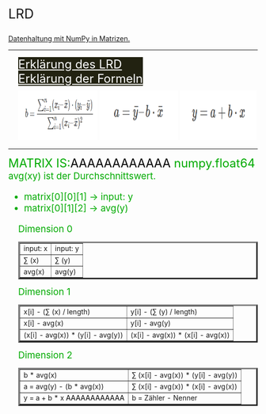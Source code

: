 <p style="font-size: 20pt;">LRD</p>
<u><p>Datenhaltung mit NumPy in Matrizen.</p></u>

-------------------------

<div width="33%" style="margin-left: 20px; padding-bottom: 10px; margin-right:33%; font-size: 18pt;">
   <a style="color: #FFF; width: 100%; background-color: #221; margin-top: 10px; padding-right: 42px" href="https://github.com/jannikwiessler/pythonDHBW/blob/main/Lineare_Regression/Lineare_Regression_py.pptx">Erklärung des LRD</a><br>
   <a style="20px; color: #FFF; width:100%; background-color: #221; margin-top: 10px;" href="https://www.crashkurs-statistik.de/einfache-lineare-regression/">Erklärung der Formeln</a>
</div>
<div style="margin-left: 20px">
    <img src="pics/b.PNG" alt="Bild existiert nicht mehr" width="33%" height="100px"></img>
    <img src="pics/a.PNG" alt="Bild existiert nicht mehr" width="33%" height="100px"></img>
    <img src="pics/y.PNG" alt="Bild existiert nicht mehr" width="32%" height="100px"></img>
</div>

-------------------------

<font color="#00AA00" style="font-size: 18pt">MATRIX IS:<font color="#000">AAAAAAAAAAAA</font>
numpy.float64</font><br>
<font color= #00AA00 style = "font-size: 14pt">avg(xy) ist der Durchschnittswert.</font><br>
<font color= #00AA00 style = "font-size: 14pt">
   <ul>
   	<li>matrix[0][0][1] -> input: y</li>
      <li>matrix[0][1][2] -> avg(y)</li>
   </ul>
</font>
<div>
   <div style="margin-left: 20px">
      <font color= #00AA00 style = "font-size: 14pt">Dimension 0</font>
         <table width=570px border = "3">
            <tr>
               <td>input: x</td>
               <td>input: y</td>
            </tr>
            <tr>
               <td>∑ (x)</td>
               <td>∑ (y)</td>
            </tr>
            <tr>
               <td>avg(x)</td>
               <td>avg(y)</td>
            </tr>
         </table>
   </div>
   <div style="margin-left: 20px">
   <font color= #00AA00 style = "font-size: 14pt">Dimension 1</font>
      <table width="570px" border = "3">
         <tr>
            <td>x[i] - (∑ (x) / length)</td>
            <td>y[i] - (∑ (y) / length)</td>
         </tr>
         <tr>
            <td>x[i] - avg(x)</td>
            <td>y[i] - avg(y)</td>
         </tr>
         <tr>
            <td>(x[i] - avg(x)) * (y[i] - avg(y))</td>
            <td>(x[i] - avg(x)) * (x[i] - avg(x))</td>
         </tr>
      </table>
   </div>
   <div style="margin-left: 20px">
   <font color= #00AA00 style = "font-size: 14pt">Dimension 2</font>
      <table width="570px" border = "3">
         <tr>
            <td>b * avg(x)</td>
            <td>∑ (x[i] - avg(x)) * (y[i] - avg(y))</td>
         </tr>
         <tr>
            <td>a = avg(y) - (b * avg(x))</td>
            <td>∑ (x[i] - avg(x)) * (x[i] - avg(x))</td>
         </tr>
         <tr>
            <td>y = a + b * x <font color="#000">AAAAAAAAAAAA</font></td>
            <td>b = Zähler - Nenner</td>
         </tr>
      </table>
   </div>
</div>